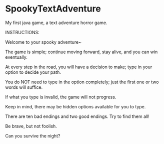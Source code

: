 # SpookyTextAdventure
My first java game, a text adventure horror game. 



INSTRUCTIONS:

Welcome to your spooky adventure~

The game is simple; continue moving forward, stay alive, and you can win eventually. 

At every step in the road, you will have a decision to make; type in your option to decide your path. 

You do NOT need to type in the option completely; just the first one or two words will suffice. 

If what you type is invalid, the game will not progress. 

Keep in mind, there may be hidden options available for you to type. 

There are ten bad endings and two good endings. Try to find them all! 

Be brave, but not foolish.

Can you survive the night?
